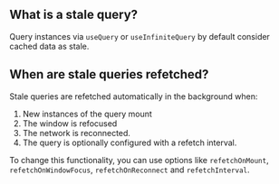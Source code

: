 ## What is a stale query?

Query instances via `useQuery` or `useInfiniteQuery` by default consider cached data as stale.

## When are stale queries refetched?

Stale queries are refetched automatically in the background when:

1. New instances of the query mount
2. The window is refocused
3. The network is reconnected.
4. The query is optionally configured with a refetch interval.

To change this functionality, you can use options like `refetchOnMount`, `refetchOnWindowFocus`, `refetchOnReconnect` and `refetchInterval`.
